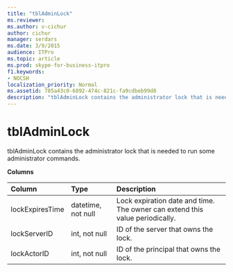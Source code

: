 ```yaml
---
title: "tblAdminLock"
ms.reviewer: 
ms.author: v-cichur
author: cichur
manager: serdars
ms.date: 3/9/2015
audience: ITPro
ms.topic: article
ms.prod: skype-for-business-itpro
f1.keywords:
- NOCSH
localization_priority: Normal
ms.assetid: 785a43c0-6892-474c-821c-fa9cdbeb99d8
description: "tblAdminLock contains the administrator lock that is needed to run some administrator commands."
---
```


# tblAdminLock
 
tblAdminLock contains the administrator lock that is needed to run some administrator commands.
  
**Columns**

|**Column**|**Type**|**Description**|
|:-----|:-----|:-----|
|lockExpiresTime  <br/> |datetime, not null  <br/> |Lock expiration date and time. The owner can extend this value periodically.  <br/> |
|lockServerID  <br/> |int, not null  <br/> |ID of the server that owns the lock.  <br/> |
|lockActorID  <br/> |int, not null  <br/> |ID of the principal that owns the lock.  <br/> |
   

